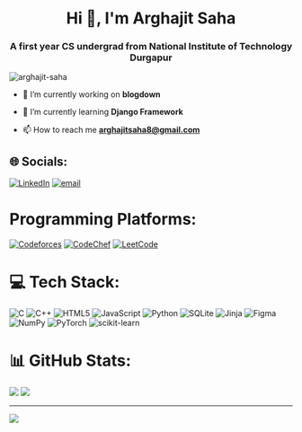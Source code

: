 <h1 align="center">Hi 👋, I'm Arghajit Saha</h1>
<h3 align="center">A first year CS undergrad from National Institute of Technology Durgapur</h3>

<p align="left"> <img src="https://komarev.com/ghpvc/?username=arghajit-saha&label=Profile%20views&color=0e75b6&style=flat" alt="arghajit-saha" /> </p>

- 🔭 I’m currently working on **blogdown**

- 🌱 I’m currently learning **Django Framework**

- 📫 How to reach me **arghajitsaha8@gmail.com**

## 🌐 Socials:
[![LinkedIn](https://img.shields.io/badge/LinkedIn-%230077B5.svg?logo=linkedin&logoColor=white)](https://linkedin.com/in/Arghajit-Saha) 
[![email](https://img.shields.io/badge/Email-D14836?logo=gmail&logoColor=white)](mailto:arghajitsaha8@gmail.com) 

# Programming Platforms:
[![Codeforces](https://img.shields.io/badge/Codeforces-%23323330.svg?style=for-the-badge&logo=codeforces&logoColor=yellow)](https://codeforces.com/profile/Arghajit)
[![CodeChef](https://img.shields.io/badge/CodeChef-EED6C4.svg?style=for-the-badge&logo=codechef&logoColor=4A2511)](https://www.codechef.com/users/blest_lice_65/)
[![LeetCode](https://img.shields.io/badge/LeetCode-5C5470.svg?style=for-the-badge&logo=leetcode&logoColor=FFA116)](https://leetcode.com/u/arghajitt/)


# 💻 Tech Stack:
![C](https://img.shields.io/badge/c-%2300599C.svg?style=for-the-badge&logo=c&logoColor=white) ![C++](https://img.shields.io/badge/c++-%2300599C.svg?style=for-the-badge&logo=c%2B%2B&logoColor=white) ![HTML5](https://img.shields.io/badge/html5-%23E34F26.svg?style=for-the-badge&logo=html5&logoColor=white) ![JavaScript](https://img.shields.io/badge/javascript-%23323330.svg?style=for-the-badge&logo=javascript&logoColor=%23F7DF1E) ![Python](https://img.shields.io/badge/python-3670A0?style=for-the-badge&logo=python&logoColor=ffdd54) ![SQLite](https://img.shields.io/badge/sqlite-%2307405e.svg?style=for-the-badge&logo=sqlite&logoColor=white) ![Jinja](https://img.shields.io/badge/jinja-white.svg?style=for-the-badge&logo=jinja&logoColor=black) ![Figma](https://img.shields.io/badge/figma-%23F24E1E.svg?style=for-the-badge&logo=figma&logoColor=white) ![NumPy](https://img.shields.io/badge/numpy-%23013243.svg?style=for-the-badge&logo=numpy&logoColor=white) ![PyTorch](https://img.shields.io/badge/PyTorch-%23EE4C2C.svg?style=for-the-badge&logo=PyTorch&logoColor=white) ![scikit-learn](https://img.shields.io/badge/scikit--learn-%23F7931E.svg?style=for-the-badge&logo=scikit-learn&logoColor=white)
# 📊 GitHub Stats:
![](https://github-readme-stats.vercel.app/api?username=Arghajit-Saha&theme=dark&hide_border=true&include_all_commits=false&count_private=false)
![](https://github-readme-stats.vercel.app/api/top-langs/?username=Arghajit-Saha&theme=dark&hide_border=true&include_all_commits=false&count_private=false&layout=compact)

---
[![](https://visitcount.itsvg.in/api?id=Arghajit-Saha&icon=1&color=0)](https://visitcount.itsvg.in)
